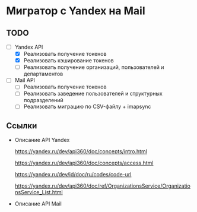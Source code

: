 # Мигратор с Yandex на Mail

## TODO
- [ ] Yandex API
    - [x] Реализовать получение токенов
    - [x] Реализовать кэширование токенов
    - [ ] Реализовать получение организаций, пользователей и департаментов
- [ ] Mail API
    - [ ] Реализовать получение токенов
    - [ ] Реализовать заведение пользователей и структурных подразделений
    - [ ] Реализовать миграцию по CSV-файлу + imapsync

## Ссылки
* Описание API Yandex

    https://yandex.ru/dev/api360/doc/concepts/intro.html
    
    https://yandex.ru/dev/api360/doc/concepts/access.html

    https://yandex.ru/dev/id/doc/ru/codes/code-url

    https://yandex.ru/dev/api360/doc/ref/OrganizationsService/OrganizationsService_List.html

* Описание API Mail